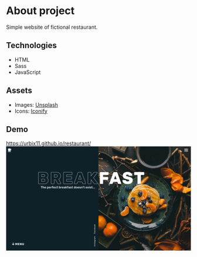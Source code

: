 # About project

Simple website of fictional restaurant.

## Technologies

* HTML
* Sass
* JavaScript
## Assets

* Images: [Unsplash](https://unsplash.com/)
* Icons: [Iconify](https://iconify.design/)

## Demo

https://urbix11.github.io/restaurant/
![GitHub Logo](assets/images/website.png)

